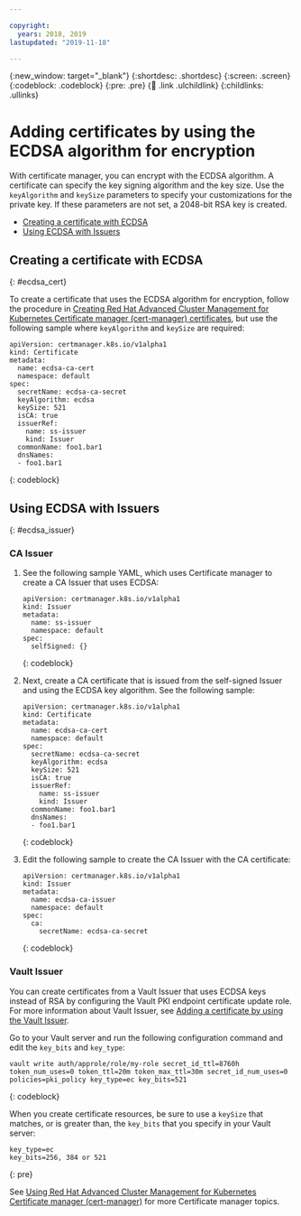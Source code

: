 ```yaml
---

copyright:
  years: 2018, 2019
lastupdated: "2019-11-18"

---
```


{:new_window: target="_blank"}
{:shortdesc: .shortdesc}
{:screen: .screen}
{:codeblock: .codeblock}
{:pre: .pre}
{:child: .link .ulchildlink}
{:childlinks: .ullinks}

# Adding certificates by using the ECDSA algorithm for encryption

With certificate manager, you can encrypt with the ECDSA algorithm. A certificate can specify the key signing algorithm and the key size. Use the `keyAlgorithm` and `keySize` parameters to specify your customizations for the private key. If these parameters are not set, a 2048-bit RSA key is created.

* [Creating a certificate with ECDSA](#ecdsa_cert)
* [Using ECDSA with Issuers](#ecdsa_issuer)

## Creating a certificate with ECDSA
{: #ecdsa_cert}

To create a certificate that uses the ECDSA algorithm for encryption, follow the procedure in [Creating Red Hat Advanced Cluster Management for Kubernetes Certificate manager (cert-manager) certificates](create_cert.md), but use the following sample where `keyAlgorithm` and `keySize` are required:

```
apiVersion: certmanager.k8s.io/v1alpha1
kind: Certificate
metadata:
  name: ecdsa-ca-cert
  namespace: default
spec:
  secretName: ecdsa-ca-secret
  keyAlgorithm: ecdsa
  keySize: 521
  isCA: true
  issuerRef:
    name: ss-issuer
    kind: Issuer
  commonName: foo1.bar1
  dnsNames:
  - foo1.bar1
```  
{: codeblock}

## Using ECDSA with Issuers
{: #ecdsa_issuer}

### CA Issuer

1. See the following sample YAML, which uses Certificate manager to create a CA Issuer that uses ECDSA:

   ```
   apiVersion: certmanager.k8s.io/v1alpha1
   kind: Issuer
   metadata:
     name: ss-issuer
     namespace: default
   spec:
     selfSigned: {}
   ```
   {: codeblock}

2. Next, create a CA certificate that is issued from the self-signed Issuer and using the ECDSA key algorithm. See the following sample:

   ```
   apiVersion: certmanager.k8s.io/v1alpha1
   kind: Certificate
   metadata:
     name: ecdsa-ca-cert
     namespace: default
   spec:
     secretName: ecdsa-ca-secret
     keyAlgorithm: ecdsa
     keySize: 521
     isCA: true
     issuerRef:
       name: ss-issuer
       kind: Issuer
     commonName: foo1.bar1
     dnsNames:
     - foo1.bar1
    ```
    {: codeblock}

3. Edit the following sample to create the CA Issuer with the CA certificate:

   ```
   apiVersion: certmanager.k8s.io/v1alpha1
   kind: Issuer
   metadata:
     name: ecdsa-ca-issuer
     namespace: default
   spec:
     ca:
       secretName: ecdsa-ca-secret
   ```
   {: codeblock}

### Vault Issuer

You can create certificates from a Vault Issuer that uses ECDSA keys instead of RSA by configuring the Vault PKI endpoint certificate update role. For more information about Vault Issuer, see [Adding a certificate by using the Vault Issuer](cert_vault.md).

Go to your Vault server and run the following configuration command and edit the `key_bits` and `key_type`:

  ```
  vault write auth/approle/role/my-role secret_id_ttl=8760h token_num_uses=0 token_ttl=20m token_max_ttl=30m secret_id_num_uses=0 policies=pki_policy key_type=ec key_bits=521
  ```
  {: codeblock}

When you create certificate resources, be sure to use a `keySize` that matches, or is greater than, the `key_bits` that you specify in your Vault server:

  ```
  key_type=ec
  key_bits=256, 384 or 521
  ```
  {: pre}

See [Using Red Hat Advanced Cluster Management for Kubernetes Certificate manager (cert-manager)](cert_manager.md) for more Certificate manager topics.